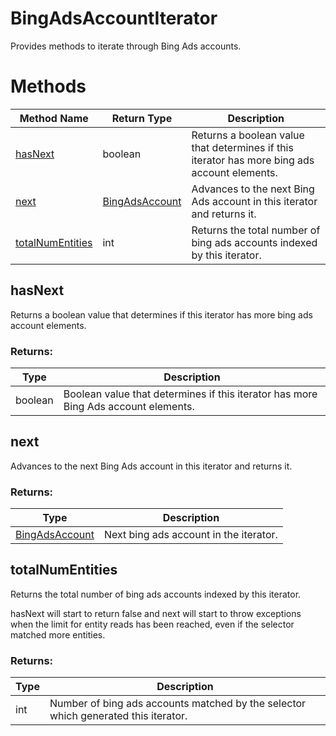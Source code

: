 # BingAdsAccountIterator
Provides methods to iterate through Bing Ads accounts.

# Methods
|Method Name|Return Type|Description|
|-|-|-
[hasNext](#hasnext)|boolean|Returns a boolean value that determines if this iterator has more bing ads account elements.
[next](#next)|[BingAdsAccount](./BingAdsAccount)|Advances to the next Bing Ads account in this iterator and returns it.<br />
[totalNumEntities](#totalnumentities)|int|Returns the total number of bing ads accounts indexed by this iterator.

## <a name="hasnext"></a>hasNext
Returns a boolean value that determines if this iterator has more bing ads account elements.
### Returns:
|Type|Description|
|-|-
boolean|Boolean value that determines if this iterator has more Bing Ads account elements.

## <a name="next"></a>next
Advances to the next Bing Ads account in this iterator and returns it.

### Returns:
|Type|Description|
|-|-
[BingAdsAccount](./BingAdsAccount)|Next bing ads account in the iterator.

## <a name="totalnumentities"></a>totalNumEntities
Returns the total number of bing ads accounts indexed by this iterator.

hasNext will start to return false and next will start to throw exceptions when the limit for entity reads has been reached, even if the selector matched more entities.
### Returns:
|Type|Description|
|-|-
int|Number of bing ads accounts matched by the selector which generated this iterator.

